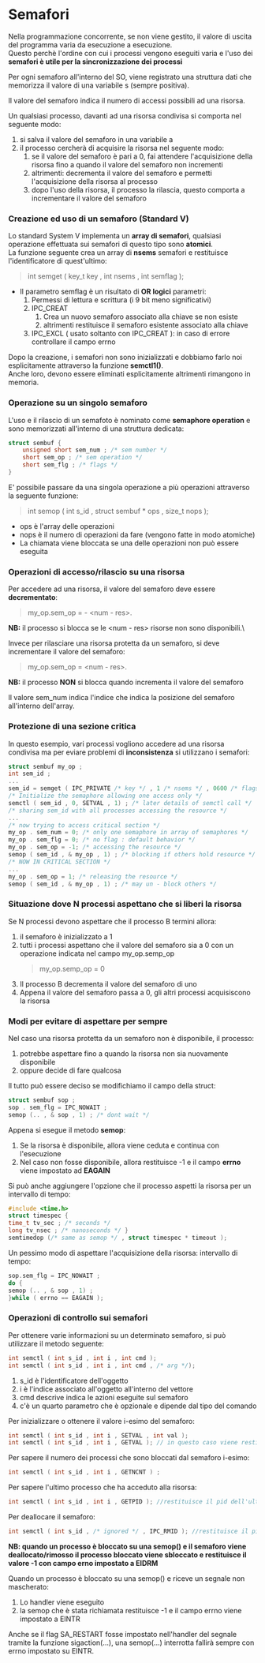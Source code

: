 # Semafori
Nella programmazione concorrente, se non viene gestito, il valore di uscita del programma varia da esecuzione a esecuzione.\
Questo perchè l'ordine con cui i processi vengono eseguiti varia e l'uso dei **semafori è utile per la sincronizzazione dei processi**

Per ogni semaforo all'interno del SO, viene registrato una struttura dati che memorizza il valore di una variabile s (sempre positiva).

Il valore del semaforo indica il numero di accessi possibili ad una risorsa.

Un qualsiasi processo, davanti ad una risorsa condivisa si comporta nel seguente modo:
1. si salva il valore del semaforo in una variabile a
2. il processo cercherà di acquisire la risorsa nel seguente modo:
    1. se il valore del semaforo è pari a 0, fai attendere l'acquisizione della risorsa fino a quando il valore del semaforo non incrementi
    2. altrimenti: decrementa il valore del semaforo e permetti l'acquisizione della risorsa al processo
    3. dopo l'uso della risorsa, il processo la rilascia, questo comporta a incrementare il valore del semaforo

### Creazione ed uso di un semaforo (Standard V)
Lo standard System V implementa un **array di semafori**, qualsiasi operazione effettuata sui semafori di questo tipo sono **atomici**.\
La funzione seguente crea un array di **nsems** semafori e restituisce l'identificatore di quest'ultimo:
> int semget ( key_t key , int nsems , int semflag );
- Il parametro semflag è un risultato di **OR logici** parametri:
    1. Permessi di lettura e scrittura (i 9 bit meno significativi)
    2. IPC_CREAT
        1. Crea un nuovo semaforo associato alla chiave se non esiste
        2. altrimenti restituisce il semaforo esistente associato alla chiave
    3. IPC_EXCL ( usato soltanto con IPC_CREAT ): in caso di errore controllare il campo errno

Dopo la creazione, i semafori non sono inizializzati e dobbiamo farlo noi esplicitamente attraverso la funzione **semctl1()**.\
Anche loro, devono essere eliminati esplicitamente altrimenti rimangono in memoria.

### Operazione su un singolo semaforo
L'uso e il rilascio di un semafoto è nominato come **semaphore operation** e sono memorizzati all'interno di una struttura dedicata:
```C
struct sembuf {
    unsigned short sem_num ; /* sem number */
    short sem_op ; /* sem operation */
    short sem_flg ; /* flags */
}
```
E' possibile passare da una singola operazione a più operazioni attraverso la seguente funzione:
> int semop ( int s_id , struct sembuf * ops , size_t nops );
- ops è l'array delle operazioni
- nops è il numero di operazioni da fare (vengono fatte in modo atomiche)
- La chiamata viene bloccata se una delle operazioni non può essere eseguita

### Operazioni di accesso/rilascio su una risorsa
Per accedere ad una risorsa, il valore del semaforo deve essere **decrementato**: 
> my_op.sem_op =  - <num - res>.

**NB:** il processo si blocca se le <num - res> risorse non sono disponibili.\

Invece per rilasciare una risorsa protetta da un semaforo, si deve
incrementare il valore del semaforo:
> my_op.sem_op =   <num - res>.

**NB:** il processo **NON** si blocca quando incrementa il valore del semaforo

Il valore sem_num indica l'indice che indica la posizione del semaforo all'interno dell'array.

### Protezione di una sezione critica
In questo esempio, vari processi vogliono accedere ad una risorsa condivisa ma per eviare problemi di **inconsistenza** si utilizzano i semafori:
```C
struct sembuf my_op ;
int sem_id ;
...
sem_id = semget ( IPC_PRIVATE /* key */ , 1 /* nsems */ , 0600 /* flags */);
/* Initialize the semaphore allowing one access only */
semctl ( sem_id , 0, SETVAL , 1) ; /* later details of semctl call */
/* sharing sem_id with all processes accessing the resource */
...
/* now trying to access critical section */
my_op . sem_num = 0; /* only one semaphore in array of semaphores */
my_op . sem_flg = 0; /* no flag : default behavior */
my_op . sem_op = -1; /* accessing the resource */
semop ( sem_id , & my_op , 1) ; /* blocking if others hold resource */
/* NOW IN CRITICAL SECTION */
...
my_op . sem_op = 1; /* releasing the resource */
semop ( sem_id , & my_op , 1) ; /* may un - block others */
```

### Situazione dove N processi aspettano che si liberi la risorsa
Se N processi devono aspettare che il processo B termini allora:
1. il semaforo è inizializzato a 1
2. tutti i processi aspettano che il valore del semaforo sia a 0 con un operazione indicata nel campo my_op.semp_op 
    > my_op.semp_op = 0
3. Il processo B decrementa il valore del semaforo di uno
4. Appena il valore del semaforo passa a 0, gli altri processi acquisiscono la risorsa

### Modi per evitare di aspettare per sempre
Nel caso una risorsa protetta da un semaforo non è disponibile, il processo:
1. potrebbe aspettare fino a quando la risorsa non sia nuovamente disponibile
2. oppure decide di fare qualcosa

Il tutto può essere deciso se modifichiamo il campo della struct:
```C
struct sembuf sop ;
sop . sem_flg = IPC_NOWAIT ;
semop (.. , & sop , 1) ; /* dont wait */
```
Appena si esegue il metodo **semop**:
1. Se la risorsa è disponibile, allora viene ceduta e continua con l'esecuzione
2. Nel caso non fosse disponibile, allora restituisce -1 e il campo **errno** viene impostato ad **EAGAIN**

Si può anche aggiungere l'opzione che il processo aspetti la risorsa per un intervallo di tempo:
```C
#include <time.h>
struct timespec {
time_t tv_sec ; /* seconds */
long tv_nsec ; /* nanoseconds */ }
semtimedop (/* same as semop */ , struct timespec * timeout );
```

Un pessimo modo di aspettare l'acquisizione della risorsa:
intervallo di tempo:
```C
sop.sem_flg = IPC_NOWAIT ;
do {
semop (.. , & sop , 1) ;
}while ( errno == EAGAIN );
```
### Operazioni di controllo sui semafori
Per ottenere varie informazioni su un determinato semaforo, si può utilizzare il metodo seguente:
```C
int semctl ( int s_id , int i , int cmd );
int semctl ( int s_id , int i , int cmd , /* arg */);
```

1. s_id è l'identificatore dell'oggetto 
2. i è l'indice associato all'oggetto all'interno del vettore
3. cmd descrive indica le azioni eseguite sul semaforo
4. c'è un quarto parametro che è opzionale e dipende dal tipo del comando

Per inizializzare o ottenere il valore i-esimo del semaforo:
```C
int semctl ( int s_id , int i , SETVAL , int val );
int semctl ( int s_id , int i , GETVAL ); // in questo caso viene restituito il valore del semaforo i-esimo
```

Per sapere il numero dei processi che sono bloccati dal semaforo i-esimo:
```C
int semctl ( int s_id , int i , GETNCNT ) ;
```

Per sapere l'ultimo processo che ha acceduto alla risorsa:
```C
int semctl ( int s_id , int i , GETPID ); //restituisce il pid dell'ultimo processo che ha eseguito il metodo semop(s_id,...) sul i-esimo semaforo
```

Per deallocare il semaforo:
```C
int semctl ( int s_id , /* ignored */ , IPC_RMID ); //restituisce il pid dell'ultimo processo che ha eseguito il metodo semop(s_id,...) sul i-esimo semaforo
```
**NB: quando un processo è bloccato su una semop() e il semaforo viene deallocato/rimosso il processo bloccato viene sbloccato e restituisce il valore -1 con campo erno impostato a EIDRM**

Quando un processo è bloccato su una semop() e riceve un segnale non mascherato:
1. Lo handler viene eseguito
2. la semop che è stata richiamata restituisce -1 e il campo errno viene impostato a EINTR

Anche se il flag SA_RESTART fosse impostato nell'handler del segnale tramite la funzione sigaction(...), una semop(...) interrotta fallirà sempre con errno impostato su EINTR.